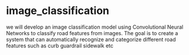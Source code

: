 # image_classification
we will develop an image classification model using Convolutional Neural Networks  to classify road features from images. The goal is to create a system that can automatically recognize and categorize different road features such as curb guardrail sidewalk   etc
